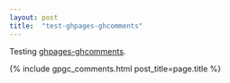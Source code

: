 ```yaml
---
layout: post
title:  "test-ghpages-ghcomments"
---
```


Testing [ghpages-ghcomments](http://downtothewire.io/ghpages-ghcomments).

{% include gpgc_comments.html post_title=page.title %}
